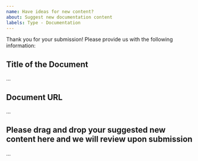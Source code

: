 ```yaml
---
name: Have ideas for new content?
about: Suggest new documentation content
labels: Type - Documentation
---
```


Thank you for your submission! Please provide us with the following information:

Title of the Document
-------------------------------------------
...

Document URL
-------------------------------------------
...

Please drag and drop your suggested new content here and we will review upon submission
-------------------------------------------
...

